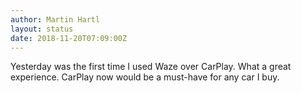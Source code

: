 ```yaml
---
author: Martin Hartl
layout: status
date: 2018-11-20T07:09:00Z
---
```

Yesterday was the first time I used Waze over CarPlay. What a great experience. CarPlay now would be a must-have for any car I buy.